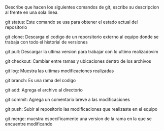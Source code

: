 Describe que hacen los siguientes comandos de git, escribe su descripcion al frente en una sola linea.

git status: Este comando se usa para obtener el estado actual del repositorio

git clone: Descarga el codigo de un reporsitorio externo al equipo donde se trabaja con todo el historial de versiones

git pull: Descargar la ultima version para trabajar con lo ultimo realizadovim

git checkout: Cambiar entre ramas y ubicaciones dentro de los archivos

git log: Muestra las ultimas modificaciones realizadas

git branch: Es una rama del codigo

git add: Agrega el archivo al directorio

git commit: Agrega un comentario breve a las modificaciones

git push: Subir al repositorio las modificaciones que realizaste en el equipo

git merge: muestra especificamente una version de la rama en la que se encuentre modificando
